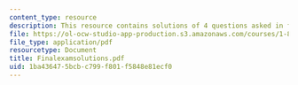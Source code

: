 ```yaml
---
content_type: resource
description: This resource contains solutions of 4 questions asked in final exam.
file: https://ol-ocw-studio-app-production.s3.amazonaws.com/courses/1-85-water-and-wastewater-treatment-engineering-spring-2006/1ba436475bcbc799f801f5848e81ecf0_Finalexamsolutions.pdf
file_type: application/pdf
resourcetype: Document
title: Finalexamsolutions.pdf
uid: 1ba43647-5bcb-c799-f801-f5848e81ecf0
---
```


